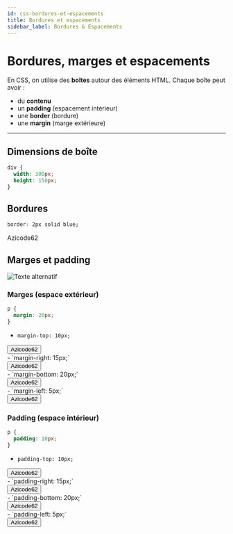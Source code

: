 ```yaml
---
id: css-bordures-et-espacements
title: Bordures et espacements
sidebar_label: Bordures & Espacements
---
```


#  Bordures, marges et espacements

En CSS, on utilise des **boîtes** autour des éléments HTML. Chaque boîte peut avoir :

- du **contenu**
- un **padding** (espacement intérieur)
- une **border** (bordure)
- une **margin** (marge extérieure)

---

##  Dimensions de boîte

```css
div {
  width: 300px;
  height: 150px;
}
```

## Bordures
```css
border: 2px solid blue;
```

<div style={{border: "2px solid blue", width: 100}}>
  Azicode62
</div>

## Marges et padding
![Texte alternatif](/img/css-box-model.png)
### Marges (espace extérieur)
```css
p {
  margin: 20px;
}
```
- `margin-top: 10px; ` 
<div style={{backgroundColor: "gray"}}>
  <button style={{border: "4px solid red", width: 100, marginTop: "20px"}}>
    Azicode62
  </button>
</div>
- `margin-right: 15px;`
<div style={{backgroundColor: "gray"}}>
  <button style={{border: "4px solid red", width: 100, marginRight: "20px"}}>
    Azicode62
  </button>
</div>
- `margin-bottom: 20px;`
<div style={{backgroundColor: "gray"}}>
  <button style={{border: "4px solid red", width: 100, marginBottom: "20px"}}>
    Azicode62
  </button>
</div>
- `margin-left: 5px;`
<div style={{backgroundColor: "gray"}}>
  <button style={{border: "4px solid red", width: 100, marginLeft: "20px"}}>
    Azicode62
  </button>
</div>

### Padding (espace intérieur)
```css
p {
  padding: 10px;
}
```

- `padding-top: 10px; ` 
<div style={{backgroundColor: "gray"}}>
  <button style={{border: "4px solid red", width: 100, paddingTop: "20px"}}>
    Azicode62
  </button>
</div>
- `padding-right: 15px;`
<div style={{backgroundColor: "gray"}}>
  <button style={{border: "4px solid red", width: 110, paddingRight: "30px"}}>
    Azicode62
  </button>
</div>
- `padding-bottom: 20px;`
<div style={{backgroundColor: "gray"}}>
  <button style={{border: "4px solid red", width: 100, paddingBottom: "20px"}}>
    Azicode62
  </button>
</div>
- `padding-left: 5px;`
<div style={{backgroundColor: "gray"}}>
  <button style={{border: "4px solid red", width: 110, paddingLeft: "30px"}}>
    Azicode62
  </button>
</div>



